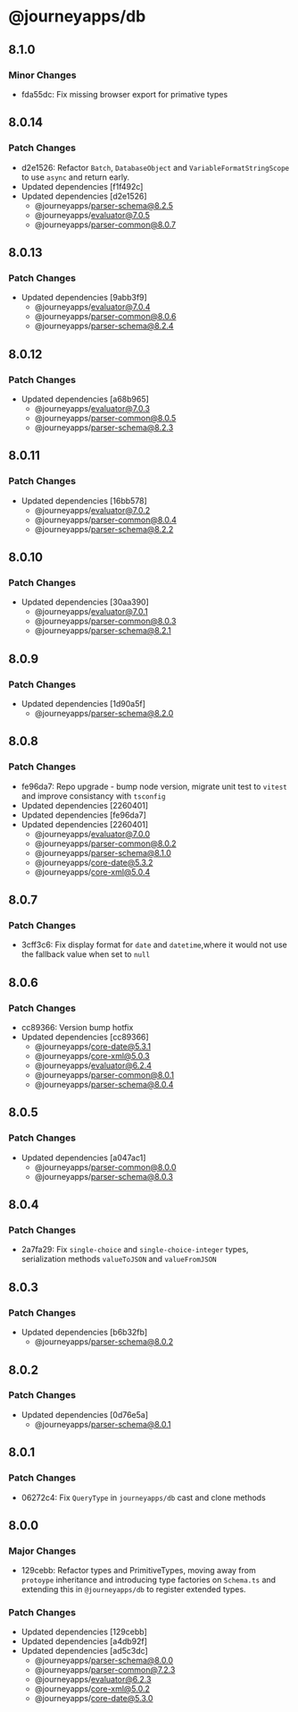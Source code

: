 # @journeyapps/db

## 8.1.0

### Minor Changes

- fda55dc: Fix missing browser export for primative types

## 8.0.14

### Patch Changes

- d2e1526: Refactor `Batch`, `DatabaseObject` and `VariableFormatStringScope` to use `async` and return early.
- Updated dependencies [f1f492c]
- Updated dependencies [d2e1526]
  - @journeyapps/parser-schema@8.2.5
  - @journeyapps/evaluator@7.0.5
  - @journeyapps/parser-common@8.0.7

## 8.0.13

### Patch Changes

- Updated dependencies [9abb3f9]
  - @journeyapps/evaluator@7.0.4
  - @journeyapps/parser-common@8.0.6
  - @journeyapps/parser-schema@8.2.4

## 8.0.12

### Patch Changes

- Updated dependencies [a68b965]
  - @journeyapps/evaluator@7.0.3
  - @journeyapps/parser-common@8.0.5
  - @journeyapps/parser-schema@8.2.3

## 8.0.11

### Patch Changes

- Updated dependencies [16bb578]
  - @journeyapps/evaluator@7.0.2
  - @journeyapps/parser-common@8.0.4
  - @journeyapps/parser-schema@8.2.2

## 8.0.10

### Patch Changes

- Updated dependencies [30aa390]
  - @journeyapps/evaluator@7.0.1
  - @journeyapps/parser-common@8.0.3
  - @journeyapps/parser-schema@8.2.1

## 8.0.9

### Patch Changes

- Updated dependencies [1d90a5f]
  - @journeyapps/parser-schema@8.2.0

## 8.0.8

### Patch Changes

- fe96da7: Repo upgrade - bump node version, migrate unit test to `vitest` and improve consistancy with `tsconfig`
- Updated dependencies [2260401]
- Updated dependencies [fe96da7]
- Updated dependencies [2260401]
  - @journeyapps/evaluator@7.0.0
  - @journeyapps/parser-common@8.0.2
  - @journeyapps/parser-schema@8.1.0
  - @journeyapps/core-date@5.3.2
  - @journeyapps/core-xml@5.0.4

## 8.0.7

### Patch Changes

- 3cff3c6: Fix display format for `date` and `datetime`,where it would not use the fallback value when set to `null`

## 8.0.6

### Patch Changes

- cc89366: Version bump hotfix
- Updated dependencies [cc89366]
  - @journeyapps/core-date@5.3.1
  - @journeyapps/core-xml@5.0.3
  - @journeyapps/evaluator@6.2.4
  - @journeyapps/parser-common@8.0.1
  - @journeyapps/parser-schema@8.0.4

## 8.0.5

### Patch Changes

- Updated dependencies [a047ac1]
  - @journeyapps/parser-common@8.0.0
  - @journeyapps/parser-schema@8.0.3

## 8.0.4

### Patch Changes

- 2a7fa29: Fix `single-choice` and `single-choice-integer` types, serialization methods `valueToJSON` and `valueFromJSON`

## 8.0.3

### Patch Changes

- Updated dependencies [b6b32fb]
  - @journeyapps/parser-schema@8.0.2

## 8.0.2

### Patch Changes

- Updated dependencies [0d76e5a]
  - @journeyapps/parser-schema@8.0.1

## 8.0.1

### Patch Changes

- 06272c4: Fix `QueryType` in `journeyapps/db` cast and clone methods

## 8.0.0

### Major Changes

- 129cebb: Refactor types and PrimitiveTypes, moving away from `protoype` inheritance and introducing type factories on `Schema.ts` and extending this in `@journeyapps/db` to register extended types.

### Patch Changes

- Updated dependencies [129cebb]
- Updated dependencies [a4db92f]
- Updated dependencies [ad5c3dc]
  - @journeyapps/parser-schema@8.0.0
  - @journeyapps/parser-common@7.2.3
  - @journeyapps/evaluator@6.2.3
  - @journeyapps/core-xml@5.0.2
  - @journeyapps/core-date@5.3.0
